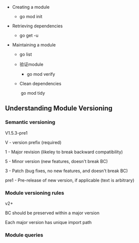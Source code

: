 * Creating a module

  * go mod init

* Retrieving dependencies

  * go get -u

* Maintaining a module

  * go list

  * 验证module

    * go mod verify

  * Clean dependencies

    ​	go mod tidy



## Understanding Module Versioning



### Semantic versioning

V1.5.3-pre1

V - version prefix (required)

1 - Major revision (likeley to break backward compatibility)

5 - Minor version (new features, doesn't break BC)

3 - Patch (bug fixes, no new features, and doesn't break BC)

pre1 - Pre-release of new version, if applicable (text is arbitrary)

### Module versioning rules

v2+

BC should be preserved within a major version

Each major version has unique import path

### Module queries





